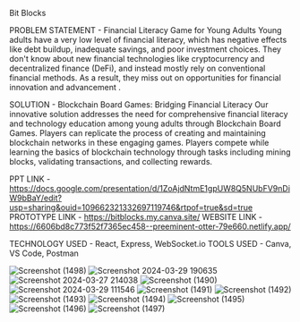 Bit Blocks 

PROBLEM STATEMENT - Financial Literacy Game for Young Adults 
Young adults have a very low level of financial literacy, which has negative effects like debt buildup, inadequate savings, and poor investment choices. They don't know about new financial technologies like cryptocurrency and decentralized finance (DeFi), and instead mostly rely on conventional financial methods. As a result, they miss out on opportunities for financial innovation and advancement .

SOLUTION - Blockchain Board Games: Bridging Financial Literacy
Our innovative solution addresses the need for comprehensive financial literacy and technology education among young adults through Blockchain Board Games. Players can replicate the process of creating and maintaining blockchain networks in these engaging games. Players compete while learning the basics of blockchain technology through tasks including mining blocks, validating transactions, and collecting rewards. 

PPT LINK - https://docs.google.com/presentation/d/1ZoAjdNtmE1gpUW8Q5NUbFV9nDiW9bBaY/edit?usp=sharing&ouid=109662321332697119746&rtpof=true&sd=true
PROTOTYPE LINK - https://bitblocks.my.canva.site/
WEBSITE LINK - https://6606bd8c773f52f7365ec458--preeminent-otter-79e660.netlify.app/

TECHNOLOGY USED - React, Express, WebSocket.io
TOOLS USED - Canva, VS Code, Postman


![Screenshot (1498)](https://github.com/VaibhavSingh2004/bitblocks/assets/112901539/b53a3b67-c447-4838-9ab2-87db92b46454)
![Screenshot 2024-03-29 190635](https://github.com/VaibhavSingh2004/bitblocks/assets/112901539/7b585a80-af05-4d0a-bfd5-b4fdc0410baa)
![Screenshot 2024-03-27 214038](https://github.com/VaibhavSingh2004/bitblocks/assets/112901539/dd082c8b-c77a-4012-86ef-eeccafa81280)
![Screenshot (1490)](https://github.com/VaibhavSingh2004/bitblocks/assets/112901539/9b9e6388-dd7b-43bb-94c5-d6e0f270063c)
![Screenshot 2024-03-29 111546](https://github.com/VaibhavSingh2004/bitblocks/assets/112901539/c71ed150-6572-4269-91d3-b25238d2bafb)
![Screenshot (1491)](https://github.com/VaibhavSingh2004/bitblocks/assets/112901539/3e4c72ea-d604-49ec-9184-f4d0cb0b55f6)
![Screenshot (1492)](https://github.com/VaibhavSingh2004/bitblocks/assets/112901539/4f8fef5c-e1da-4c18-b8f6-2bf489af2585)
![Screenshot (1493)](https://github.com/VaibhavSingh2004/bitblocks/assets/112901539/db420ef5-b19a-4fa6-8a98-3643e6cab4d3)
![Screenshot (1494)](https://github.com/VaibhavSingh2004/bitblocks/assets/112901539/7568612e-d38e-49bc-b5e3-a9cc257a4cd7)
![Screenshot (1495)](https://github.com/VaibhavSingh2004/bitblocks/assets/112901539/15223cac-ff85-4b01-b0d0-2a7b5fbb6939)
![Screenshot (1496)](https://github.com/VaibhavSingh2004/bitblocks/assets/112901539/e86b823c-a5e9-4e41-b968-242f1d78798a)
![Screenshot (1497)](https://github.com/VaibhavSingh2004/bitblocks/assets/112901539/c4adb4c3-0abe-4376-88ad-78645f761491)
